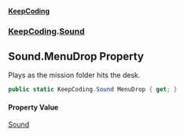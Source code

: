 #### [KeepCoding](index.md 'index')
### [KeepCoding](KeepCoding.md 'KeepCoding').[Sound](Sound.md 'KeepCoding.Sound')
## Sound.MenuDrop Property
Plays as the mission folder hits the desk.  
```csharp
public static KeepCoding.Sound MenuDrop { get; }
```
#### Property Value
[Sound](Sound.md 'KeepCoding.Sound')
